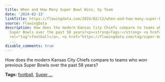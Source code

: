 ```yaml
---
title: When and How Many Super Bowl Wins, by Team
date: '2024-02-13'
linkTitle: https://flowingdata.com/2024/02/12/when-and-how-many-super-bowl-wins-by-team/
source: FlowingData
description: How does the modern Kansas City Chiefs compare to teams who won previous
  Super Bowls over the past 58 years?<p><strong>Tags:</strong> <a href="https://flowingdata.com/tag/football/"
  rel="tag">football</a>, <a href="https://flowingdata.com/tag/super-bowl/" rel="tag">Super
  ...
disable_comments: true
---
```

How does the modern Kansas City Chiefs compare to teams who won previous Super Bowls over the past 58 years?<p><strong>Tags:</strong> <a href="https://flowingdata.com/tag/football/" rel="tag">football</a>, <a href="https://flowingdata.com/tag/super-bowl/" rel="tag">Super ...